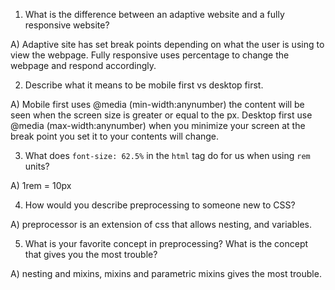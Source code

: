 1. What is the difference between an adaptive website and a fully responsive website?

A) Adaptive site has set break points depending on what the user is using to view the webpage.
Fully responsive uses percentage to change the webpage and respond accordingly.

2. Describe what it means to be mobile first vs desktop first.

A) Mobile first uses @media (min-width:anynumber) the content will be seen when the screen size is greater or equal to the px.
Desktop first use @media (max-width:anynumber) when you minimize your screen at the break point you set it to your contents will change.

3. What does `font-size: 62.5%` in the `html` tag do for us when using `rem` units?

A) 1rem = 10px 

4. How would you describe preprocessing to someone new to CSS?

A) preprocessor is an extension of css that allows nesting, and variables.

5. What is your favorite concept in preprocessing? What is the concept that gives you the most trouble?

A) nesting and mixins, mixins and parametric mixins gives the most trouble.